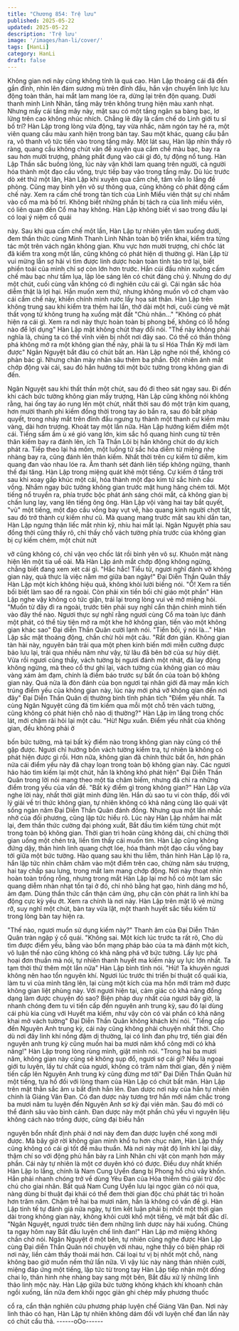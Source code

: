 ```yaml
---
title: "Chương 854: Trệ lưu"
published: 2025-05-22
updated: 2025-05-22
description: 'Trệ lưu'
image: '/images/han-li/cover/'
tags: [HanLi]
category: HanLi
draft: false
---
```


Không gian nơi này cũng không tính là quá cao. Hàn Lập thoáng
cái đã đến gần đỉnh, nhìn lên đám sương mù trên đỉnh đầu, hắn
vận chuyển linh lực lưu động toàn thân, hai mắt lam mang lóe ra,
dừng lại trên độn quang.
Dưới thanh minh Linh Nhãn, tầng mây trên không trung hiện màu
xanh nhạt. Nhưng mấy cái tầng mây này, mặt sau có một tầng
ngân sa bàng bạc, lơ lửng trên cao không nhúc nhích.
Chẳng lẽ đây là cấm chế do Linh giới tu sĩ bố trí? Hàn Lập trong
lòng vừa động, tay vừa nhấc, năm ngón tay hé ra, một viên quang
cầu màu xanh hiện trong bàn tay.
Sau một khác, quang cầu bắn ra, vô thanh vô tức tiến vào trong
tầng mây.
Một lát sau, Hàn lập nhìn thấy rõ ràng, quang cầu không chút vân
đề xuyên qua cấm chế màu bạc, bay ra sau hơn mười trượng,
phảng phất đụng vào cái gì đó, tự động nổ tung.
Hàn Lập Thần sắc buông lỏng, lúc này vận khởi lam quang trên
người, cả người hóa thành một đạo cầu vồng, trực tiếp bay vào
trong tầng mây.
Dù lúc trước dò xét thử một lân, Hàn Lập khi xuyên qua cấm chế,
tâm vẫn lo lắng đề phòng. Cũng may bình yên vô sự thông qua,
cũng không có phát động cấm chế này.
Xem ra cấm chế trong tàn tích của Linh Miểu viên thật sự chỉ
nhắm vào cổ ma mà bố trí. Không biết những phần bị tách ra của
linh miểu viên, có liên quan đến Cổ ma hay không.
Hàn Lập không biết vì sao trong đầu lại có loại ý niệm cổ quái

này.
Sau khi qua cấm chế một lần, Hàn Lập tự nhiên yên tâm xuống
dưới, đem thần thức cùng Minh Thanh Linh Nhãn toàn bộ triển
khai, kiểm tra từng tác một trên vách ngăn không gian.
Khu vực hơn mười trượng, chỉ chốc lát đã kiểm tra xong một lần,
cũng không có phát hiện dị thường gì.
Hàn Lập từ vui mừng lẫn sợ hãi vì tìm được linh dược hoàn toàn
tỉnh táo trở lại, biết phiền toái của mình chỉ sợ còn lớn hơn trước.
Hắn cúi đầu nhìn xuống cấm chế màu bạc như tấm lụa, lập lòe
sáng lên có chút đáng chú ý. Nhưng do dự một chút, cuối cùng
vẫn không có đi nghiên cứu cái gì.
Cái ngân sắc hỏa diễm thật là lợi hại. Hắn muốn xem thử, nhưng
không muốn vô cớ chạm vào cái cấm chế này, khiến chính mình
rước lấy họa sát thân.
Hàn Lập trên không trung sau khi kiểm tra thêm hai lần, thở dài
một hơi, cuối cùng vẻ mặt thất vọng từ không trung hạ xuống mặt
đất
"Chủ nhân..."
"Không có phát hiện ra cái gì. Xem ra nơi này thực hoàn toàn bị
phong bế, không có lỗ hổng nào để lợi dụng" Hàn Lập mặt không
chút thay đổi nói.
"Thế này không phải nghĩa là, chúng ta có thể vĩnh viên bị nhốt
nơi đây sao. Có thể có thần thông phá không mở ra một không
gian thế này, phải là tu sĩ Hóa Thần Kỳ mới làm được" Ngân
Nguyệt bắt đâu có chút bất an.
Hàn Lập nghe nói thế, không có phản bác gì. Nhưng chân mày
nhăn sâu thêm ba phần.
Đột nhiên ánh mắt chớp động vài cái, sau đó hắn hướng tới một
bức tường trong không gian đi đến.

Ngân Nguyệt sau khi thất thần một chút, sau đó đi theo sát ngay
sau.
Đi đến khi cách bức tường không gian mấy trượng, Hàn Lập cũng
không nói không rằng, hai ống tay áo rung lên một chút, nhất thời
sau đó một trận kim quang, hơn mười thanh phi kiếm đồng thời
trong tay áo bắn ra, sau đó bắt pháp quyết, trong nháy mắt trên
đỉnh đầu ngưng tụ thành một thanh cự kiếm màu vàng, dài hơn
trượng.
Khoát tay một lần nữa. Hàn Lập hướng kiếm điểm một cái.
Tiếng sấm ầm ù xé gió vang lớn, kim sắc hồ quang hình cung từ
trên thân kiếm bay ra đánh lên, ích Tà Thần Lôi bị hắn không chút
do dự kích phát ra.
Tiếp theo lại há mồm, một luồng tử sắc hỏa diễm từ miệng nhẹ
nhàng bay ra, cũng đánh lên thân kiếm.
Nhất thời trên cự kiếm tử diễm, kim quang đan vào nhau lóe ra.
Âm thanh sét đánh liên tiếp không ngừng, thanh thế đại tăng.
Hàn Lập trong miệng quát khẽ một tiếng. Cự kiếm ở tầng trời sau
khi xoay gấp khúc một cái, hóa thành một đạo kim tử sắc hình
cầu vồng. Nhắm ngay bức tường không gian trước mặt hung
hăng chém tới.
Một tiếng nổ truyền ra, phía trước bộc phát ánh sáng chói mắt, cả
không gian bị chấn lung lay, vang lên tiếng ông ông.
Hàn Lập vội vàng hai tay bắt quyết, "vù" một tiếng, một đạo cầu
vồng bay vụt về, hào quang kinh người chợt tắt, sau đó trở thành
cự kiếm như cũ.
Mà quang mang trước mắt sau khi dần tan, Hàn Lập ngưng thân
liếc mắt nhìn kỹ, nhíu hai mắt lại.
Ngân Nguyệt phía sau đồng thời cũng thấy rõ, chỉ thấy chỗ vách
tường phía trước của không gian bị cự kiếm chém, một chút nứt

vỡ cũng không có, chỉ vặn vẹo chốc lát rồi bình yên vô sự. Khuôn
mặt nàng hiện lên một tia uể oải.
Mà Hàn Lập ánh mắt chớp động không ngừng, chẳng biết đang
xem xét cái gì.
"Hắc hắc! Tiểu tử, ngươi nghĩ đánh vỡ không gian này, quả thực
là việc nằm mơ giữa ban ngày!" Đại Diễn Thần Quân thấy Hàn
Lập một kích không hiệu quả, không khỏi lười biếng nói.
"Ổ! Xem ra tiền bối biết làm sao để ra ngoài. Còn phải xin tiền bối
chỉ giáo một phần" Hàn Lập nghe vậy không có tức giận, trái lại
trong lòng vui vẻ mở miệng hỏi.
"Muốn từ đây đi ra ngoài, trước tiên phải suy nghĩ cẩn thận chính
mình tiến vào đây thế nào. Ngươi thực sự nghĩ rằng ngươi cùng
Cổ ma toàn lực đánh một phát, có thể tùy tiện mở ra một khe hở
không gian, tiến vào một không gian khác sao" Đại diễn Thần
Quân cười lạnh nói.
"Tiền bối, ý nói là..." Hàn Lập sắc mặt thoáng động, chần chừ hỏi
một câu.
"Rất đơn giản. Không gian tàn hài này, nguyên bản trải qua một
phen kinh biến mới miễn cưỡng được bảo lưu lại, trải qua nhiều
năm như vậy, từ lâu đã bên bờ của sự hủy diệt. Vừa rồi ngươi
cũng thấy, vách tường bị ngươi đánh một nhát, đã lay động không
ngừng, mà theo cổ thư ghi lại, vách tường của không gian có màu
vàng xám ảm đạm, chính là điềm báo trước sự bất ổn của toàn bộ
không gian này. Quá nửa là đòn đánh của bọn ngươi tại nhân giới
đã may mắn kích trúng điểm yếu của không gian này, lúc này mới
phá vỡ không qian đến nơi đây" Đại Diễn Thần Quân dị thường
bình tĩnh phân tích
"Điểm yếu nhất. Ta cùng Ngân Nguyệt cũng đã tìm kiếm qua mỗi
một chỗ trên vách tường, cũng không có phát hiện chỗ nào dị
thường?" Hàn Lập im lắng trong chốc lát, mới chậm rãi hỏi lại một
câu.
"Hừ! Ngu xuẩn. Điểm yếu nhất của không gian, đều không phải ở

bốn bức tường, mà tại bất kỳ điểm nào trong không gian này cũng
có thể gặp được. Ngươi chỉ hướng bốn vách tường kiểm tra, tự
nhiên là không có phát hiện được gì rồi. Hơn nữa, không gian đã
chính thức bất ổn, hơn phân nửa cái điểm yếu này đã chạy loạn
trong toàn bộ không gian này. Các ngươi hảo hảo tìm kiếm lại một
chút, hẳn là không khó phát hiện" Đại Diễn Thần Quân trong lời
nói mang theo một tia châm biếm, nhưng đã chỉ ra những điểm
trong yếu của vấn đề.
"Bất kỳ điểm gì trong không gian?" Hàn Lập vừa nghe lời này,
nhất thời giật mình đứng lên.
Hắn dù sao tu vi còn thấp, đối với lý giải về tri thức không gian, tự
nhiên không có khả năng cùng lão quái vật sống ngàn năm Đại
Diễn Thần Quân đánh đồng. Nhưng qua một lần nhắc nhở của
đối phương, cũng lập tức hiểu rõ.
Lúc này Hàn Lập nhắm hai mắt lại, đem thần thức cường đại
phóng xuất, Bắt đầu tìm kiếm từng chút một trong toàn bộ không
gian.
Thời gian trì hoãn cũng không dài, chỉ chừng thời gian uống một
chén trà, liền tìm thấy cái muốn tìm.
Hàn Lập cũng không đứng dậy, thân hình linh quang chợt lóe, hóa
thành một đạo cầu vồng bay tới giữa một bức tường.
Hào quang sau khi thu liễm, thân hình Hàn Lập lộ ra, hắn lập tức
nhìn chăm chăm vào một điểm trên cao, chừng năm sáu trượng,
hai tay chắp sau lưng, trong mắt lam mang chớp động.
Nơi này thoạt nhìn hoàn toàn trống rỗng, nhưng trong mắt Hàn
Lập lại mơ hồ có một lam sắc quang diễm nhàn nhạt tồn tại ở đó,
chỉ nhỏ bằng hạt gạo, hình dáng mơ hồ, ảm đạm. Dùng thần thức
cẩn thận cảm ứng, phụ cận còn phát ra linh khí ba động cực kỳ
yếu ớt.
Xem ra chính là nơi này. Hàn Lập trên mặt lộ vẻ mừng rỡ, suy
nghĩ một chút, bàn tay vừa lật, một thanh huyết sắc tiểu kiếm từ
trong lòng bàn tay hiện ra.

"Thế nào, ngươi muốn sử dụng kiếm này?" Thanh âm của Đại
Diễn Thân Quân tràn ngập ý cổ quái.
"Không sai. Một kích lúc trước ta rất rõ, Cho dù tìm được điểm
yếu, bằng vào bổn mạng pháp bảo của ta mà đánh một kích, vô
luận thế nào cũng không có khả năng phá vỡ bức tường. Lấy lực
phá hoại đơn thuần mà nói, tự nhiên thanh huyết ma kiếm này uy
lực lớn nhất. Ta tạm thời thử thêm một lần nữa" Hàn Lập bình tĩnh
nói.
"Hừ! Ta khuyên ngươi không nên hao tổn nguyên khí. Ngươi lúc
trước thi triển bí thuật cổ quái kia, làm tu vi của mình tăng lên, lại
cùng một kích của ma hồn mới trảm mở được không gian liệt
phùng này. Với ngươi hiện tại, cảm giác có khả năng đồng dạng
làm được chuyện đó sao? Biện pháp duy nhất của ngươi bây giờ,
là nhanh chóng đem tu vi tiến cấp đến nguyên anh trung kỳ, sau
đó lại dùng cái phù kia cùng với Huyết ma kiếm, như vậy còn có
vài phần có khả năng khai mở vách tường" Đại Diễn Thần Quân
không khách khí nói.
"Tiếng cấp đến Nguyên Anh trung kỳ, cái này cũng không phải
chuyện nhất thời. Cho dù nơi đây linh khí nồng đậm dị thường, lại
có linh đan phụ trợ, tiến giai đến nguyên anh trung kỳ cũng muốn
hai ba mươi năm khổ công mới có khả năng!" Hàn Lập trong lòng
rùng mình, giật mình nói.
"Trong hai ba mươi năm, không gian này cũng sẽ không sụp đổ,
ngươi sợ cái gì? Nếu là ngoại giới tu luyện, lấy tư chất của ngươi,
không có trăm năm thời gian, đến ý niệm tiến cấp lên Nguyên Anh
trung kỳ cũng đừng mơ tới" Đại Diễn Thần Quân hừ một tiếng, tựa
hồ đối với lòng tham của Hàn Lập có chút bất mãn.
Hàn Lập trên mặt thằn sắc âm u bất định hẳn lên.
Đan dược nơi này của hắn tự nhiên chính là Giáng Vân Đan. Có
đan dược này tương trợ hắn mới nắm chắc trong ba mươi năm tu
luyện đến Nguyên Anh sơ kỳ đại viên mãn. Sau đó mới có thể
đánh sâu vào bình cảnh. Đan dược này một phần chủ yếu vì
nguyên liệu không cách nào trồng được, cũng đại biểu hắn

nguyên bổn nhất định phải ở nơi này đem đan dược luyện chế
xong mới được.
Mà bây giờ rời không gian mình khổ tu hơn chục năm, Hàn Lập
thấy cũng không có cái gì tốt để mâu thuẩn. Mà nơi này mật độ
linh khí lại dày, thậm chí so với động phủ hắn bày ra Linh Nhãn
chi vật còn mạnh hơn mấy phần. Cái này tự nhiên là một cơ
duyên khó có được.
Điều duy nhất khiến Hàn Lập lo lắng, chính là Nam Cung Uyển
đang bị Phong hồ chú vây khốn. Hắn phải nhanh chóng trở về
dùng Yêu Đan của Hỏa thiềm thú giải trừ độc chú cho giai nhân.
Bất quá Nam Cung Uyển lưu lại ngọc giản có nói qua, nàng dùng
bí thuật đại khái có thể đem thời gian độc chú phát tác trì hoãn
hơn trăm năm. Chậm trễ hai ba mươi năm, hẳn là không có vấn
đề gì.
Hàn Lập tinh tế tự đánh giá nửa ngày, tự tìm kết luận phải bị nhốt
một thời gian dài trong không gian này, không khỏi cười khổ một
tiếng, vẻ mặt bất đắc dĩ.
"Ngân Nguyệt, ngươi trước tiên đem những linh dược này hái
xuống. Chúng ta ngay hôm nay Bắt đầu luyện chế linh đan!" Hàn
Lập mở miệng không chần chờ nói.
Ngân Nguyệt ở một bên, tự nhiên cũng nghe được Hàn Lập cùng
Đại diễn Thần Quân nói chuyện với nhau, nghe thấy có biện pháp
rời nơi này, liền cảm thấy thoải mái hơn.
Cái loại tư vị bị nhốt một chỗ, nàng không bao giờ muốn nếm thử
lần nữa.
Vì vậy lúc này nàng thản nhiên cười, miệng đáp ứng một tiếng,
lập tức từ trong tay Hàn Lập tiếp nhận một đống chai lọ, thân hình
nhẹ nhàng bay sang một bên, Bắt đầu xử lý những linh thảo linh
mộc này.
Hàn Lập giữa bức tường không khách khí khoanh chân ngồi
xuống, lần nữa đem khối ngọc giản ghi chép mấy phương thuốc

cổ ra, cẩn thận nghiên cứu phương pháp luyện chế Giáng Vân
Đan.
Nơi này linh thảo có hạn, Hàn Lập tự nhiên không dám đối với
luyện chế đan lần này có chút cẩu thả.
------oOo------
